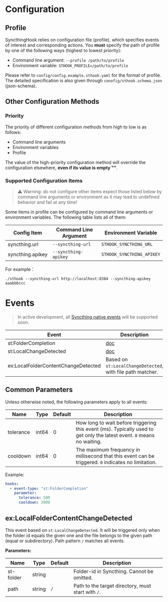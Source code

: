 # Configuration

## Profile

SyncthingHook relies on configuration file (profile), which specifies events of interest and corresponding
actions. You **must** specify the path of profile by one of the following ways (highest to lowest priority):

- Command line argument: `--profile /path/to/profile`
- Environment variable: `STHOOK_PROFILE=/path/to/profile`

Please refer to `config/config.example.sthook.yaml` for the format of profile. The detailed specification is also given
through `conofig/sthook.schema.json` (json-schema).

## Other Configuration Methods

### Priority

The priority of different configuration methods from high to low is as follows:

- Command line arguments
- Environment variables
- Profile

The value of the high-priority configuration method will override the configuration elsewhere, **even if its value is
empty ""**.

### Supported Configuration Items

> ⚠️ Warning: do not configure other items expect those listed below by command line arguments or environment as it
> may lead to undefined behavior and fail at any time!

Some items in profile can be configured by command line arguments or environment variables. The following table lists
all of them:

| Config Item      | Command Line Argument | Environment Variable      |
|------------------|-----------------------|---------------------------|
| syncthing.url    | `--syncthing-url`     | `STHOOK_SYNCTHING_URL`    |
| syncthing.apikey | `--syncthing-apikey`  | `STHOOK_SYNCTHING_APIKEY` |

For example：

```shell
./sthook --syncthing-url http://localhost:8384 --syncthing-apikey aaabbbccc
```

# Events

> In active development, all [Syncthing native events](https://docs.syncthing.net/dev/events.html#event-types) will be
> supported soon.

| Event                               | Description                                                       |
|-------------------------------------|-------------------------------------------------------------------|
| st:FolderCompletion                 | [doc](https://docs.syncthing.net/events/foldercompletion.html)    |
| st:LocalChangeDetected              | [doc](https://docs.syncthing.net/events/localchangedetected.html) |
| ex:LocalFolderContentChangeDetected | Based on `st:LocalChangeDetected`, with file path matcher.        |

## Common Parameters

Unless otherwise noted, the following parameters apply to all events:

| Name      | Type  | Default | Description                                                                                                            |
|-----------|-------|---------|------------------------------------------------------------------------------------------------------------------------|
| tolerance | int64 | 0       | How long to wait before triggering this event (ms). Typically used to get only the latest event. `0` means no waiting. |
| cooldown  | int64 | 0       | The maximum frequency in millisecond that this event can be triggered. `0` indicates no limitation.                    |

Example:

```yaml
hooks:
  - event-type: "st:FolderCompletion"
    parameter:
      tolerance: 500
      cooldown: 3000
```

## ex:LocalFolderContentChangeDetected

This event based on `st:LocalChangeDetected`. It will be triggered only when the folder id equals the given one and the
file belongs to the given path (equal or subdirectory). Path pattern `/` matches all events.

**Parameters:**

| Name      | Type   | Default | Description                                        |
|-----------|--------|---------|----------------------------------------------------|
| st-folder | string |         | Folder-id in Syncthing. Cannot be omitted.         |
| path      | string | `/`     | Path to the target directory, must start with `/`. |